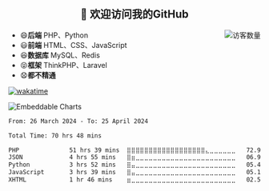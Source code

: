 <h2 align="center">👋 欢迎访问我的GitHub</h2>


<img align='right' src="https://profile-counter.glitch.me/declandragon/count.svg" alt="访客数量"/>

- 😄**后端** PHP、Python
- 😃**前端** HTML、CSS、JavaScript
- 😆**数据库** MySQL、Redis
- 😝**框架** ThinkPHP、Laravel
- 😧**都不精通**

[![wakatime](https://wakatime.com/badge/user/a832fe5a-ad93-4f26-854f-e9b7332b392f.svg)](https://wakatime.com/@a832fe5a-ad93-4f26-854f-e9b7332b392f)

<img src="https://wakatime.com/share/@declandragon/c6d2fbce-435a-4559-8684-b18333bb64b4.svg" alt="Embeddable Charts"/>

<!--START_SECTION:waka-->

```txt
From: 26 March 2024 - To: 25 April 2024

Total Time: 70 hrs 48 mins

PHP              51 hrs 39 mins  ⣿⣿⣿⣿⣿⣿⣿⣿⣿⣿⣿⣿⣿⣿⣿⣿⣿⣿⣄⣀⣀⣀⣀⣀⣀   72.97 %
JSON             4 hrs 55 mins   ⣿⣶⣀⣀⣀⣀⣀⣀⣀⣀⣀⣀⣀⣀⣀⣀⣀⣀⣀⣀⣀⣀⣀⣀⣀   06.96 %
Python           3 hrs 52 mins   ⣿⣤⣀⣀⣀⣀⣀⣀⣀⣀⣀⣀⣀⣀⣀⣀⣀⣀⣀⣀⣀⣀⣀⣀⣀   05.47 %
JavaScript       3 hrs 39 mins   ⣿⣤⣀⣀⣀⣀⣀⣀⣀⣀⣀⣀⣀⣀⣀⣀⣀⣀⣀⣀⣀⣀⣀⣀⣀   05.16 %
XHTML            1 hr 46 mins    ⣶⣀⣀⣀⣀⣀⣀⣀⣀⣀⣀⣀⣀⣀⣀⣀⣀⣀⣀⣀⣀⣀⣀⣀⣀   02.50 %
```

<!--END_SECTION:waka-->



<!--
**declandragon/declandragon** is a ✨ _special_ ✨ repository because its `README.md` (this file) appears on your GitHub profile.

Here are some ideas to get you started:

- 🔭 I’m currently working on ...
- 🌱 I’m currently learning ...
- 👯 I’m looking to collaborate on ...
- 🤔 I’m looking for help with ...
- 💬 Ask me about ...
- 📫 How to reach me: ...
- 😄 Pronouns: ...
- ⚡ Fun fact: ...
-->
